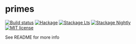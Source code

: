# primes

[![Build status](https://img.shields.io/travis/Chrisaupshaw/primes.svg?logo=travis)](https://travis-ci.org/Chrisaupshaw/primes)
[![Hackage](https://img.shields.io/hackage/v/primes.svg?logo=haskell)](https://hackage.haskell.org/package/primes)
[![Stackage Lts](http://stackage.org/package/primes/badge/lts)](http://stackage.org/lts/package/primes)
[![Stackage Nightly](http://stackage.org/package/primes/badge/nightly)](http://stackage.org/nightly/package/primes)
[![MIT license](https://img.shields.io/badge/license-MIT-blue.svg)](LICENSE)

See README for more info
